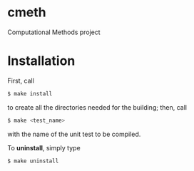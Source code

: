 # cmeth
Computational Methods project

# Installation
First, call
```bash
$ make install
```
to create all the directories needed for the building;
then, call
```bash
$ make <test_name>
```
with the name of the unit test to be compiled.


To **uninstall**, simply type
```bash
$ make uninstall
```
